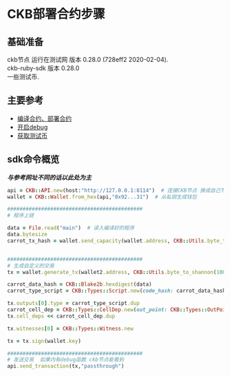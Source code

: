 # CKB部署合约步骤

## 基础准备
ckb节点  运行在测试网 版本 0.28.0 (728eff2 2020-02-04).   
ckb-ruby-sdk    版本 0.28.0   
一些测试币.  



##  主要参考
- [编译合约、部署合约](https://xuejie.space/2019_07_13_introduction_to_ckb_script_programming_script_basics/)
- [开启debug](https://docs.nervos.org/dev-guide/debugging-ckb-script.html#debug-syscall)
- [获取测试币](https://docs.nervos.org/dev-guide/faucet.html)


## sdk命令概览

***与参考网址不同的话以此处为主***

```ruby
api = CKB::API.new(host:"http://127.0.0.1:8114")  # 连接CKB节点 换成自己节点端口 默认8114
wallet = CKB::Wallet.from_hex(api,"0x92...31")  # 从私钥生成钱包

############################################
# 程序上链

data = File.read("main")  # 读入编译好的程序
data.bytesize
carrot_tx_hash = wallet.send_capacity(wallet.address, CKB::Utils.byte_to_shannon(容量), CKB::Utils.bin_to_hex(data), fee:50000)   # 分配容量 确保 容量 > data.bytesize


############################################
# 生成自定义的交易
tx = wallet.generate_tx(wallet2.address, CKB::Utils.byte_to_shannon(100), fee: 50000) # 生成交易

carrot_data_hash = CKB::Blake2b.hexdigest(data)
carrot_type_script = CKB::Types::Script.new(code_hash: carrot_data_hash, args: "0x")

tx.outputs[0].type = carrot_type_script.dup
carrot_cell_dep = CKB::Types::CellDep.new(out_point: CKB::Types::OutPoint.new(tx_hash: carrot_tx_hash, index: 0))
tx.cell_deps << carrot_cell_dep.dup

tx.witnesses[0] = CKB::Types::Witness.new

tx = tx.sign(wallet.key)

############################################
# 发送交易  如果内有debug函数 ckb节点能看到
api.send_transaction(tx,"passthrough")


```
## 
